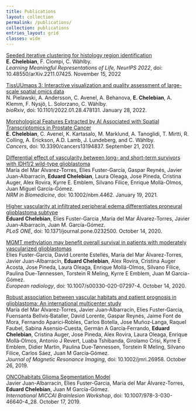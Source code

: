 ```yaml
---
title: Publications
layout: collection
permalink: /publications/
collection: publications
entries_layout: grid
classes: wide
---
```


[Seeded iterative clustering for histology region identification](https://doi.org/10.48550/arXiv.2211.07425)<br>
**E. Chelebian**, F. Ciompi, C. W&auml;hlby. <br>
*Learning Meaningful Representations of Life, NeurIPS 2022*, doi: 10.48550/arXiv.2211.07425. November 15, 2022

[TissUUmaps 3: Interactive visualization and quality assessment of large-scale spatial omics data](https://doi.org/10.1101/2022.01.28.478131)<br>
N. Pielawski, A. Andersson, C. Avenel, A. Behanova, **E. Chelebian**, A. Klemm, F. Nysj&ouml;, L. Solorzano, C. W&auml;hlby. <br>
*bioRxiv*, doi: 10.1101/2022.01.28.478131. January 28, 2022.

[Morphological Features Extracted by AI Associated with Spatial Transcriptomics in Prostate Cancer](https://doi.org/10.3390/cancers13194837)<br>
**E. Chelebian**, C. Avenel, K. Kartasalo, M. Marklund, A. Tanoglidi, T. Mirtti, R. Colling, A. Erickson, A.D. Lamb, J. Lundeberg, and C. W&auml;hlby. <br>
*Cancers*, doi: 10.3390/cancers13194837. September 21, 2021.

[Differential effect of vascularity between long- and short-term survivors with IDH1/2 wild-type glioblastoma](https://doi.org/10.1002/nbm.4462)<br>
María del Mar Álvarez-Torres, Elies Fuster-García, Gaspar Reynés, Javier Juan-Albarracín, **Eduard Chelebian**, Laura Oleaga, Jose Pineda, Cristina Auger, Alex Rovira, Kyrre E. Emblem, Silvano Filice, Enrique Mollà-Olmos, Juan Miguel García-Gómez. <br>
*NRM in Biomedicine*, doi: 10.1002/nbm.4462. January 19, 2021.

[Higher vascularity at infiltrated peripheral edema differentiates proneural glioblastoma subtype](https://doi.org/10.1371/journal.pone.0232500)<br>
**Eduard Chelebian**, Elies Fuster-Garcia ,María del Mar Álvarez-Torres, Javier Juan-Albarracín, Juan M. García-Gómez. <br>
*PLoS ONE*, doi: 10.1371/journal.pone.0232500. October 14, 2020.

[MGMT methylation may benefit overall survival in patients with moderately vascularized glioblastomas](https://doi.org/10.1007/s00330-020-07297-4)<br>
Elies Fuster-Garcia, David Lorente Estellés, María del Mar Álvarez-Torres, Javier Juan-Albarracín, **Eduard Chelebian**, Alex Rovira, Cristina Auger Acosta, Jose Pineda, Laura Oleaga, Enrique Mollá-Olmos, Silvano Filice, Paulina Due-Tønnessen, Torstein R Meling, Kyrre E Emblem, Juan M García-Gómez. <br>
*European radiology*, doi: 10.1007/s00330-020-07297-4. October 14, 2020.

[Robust association between vascular habitats and patient prognosis in glioblastoma: An international multicenter study](https://doi.org/10.1002/jmri.26958)<br>
María del Mar Álvarez‐Torres, Javier Juan‐Albarracín, Elies Fuster‐Garcia, Fuensanta Bellvís‐Bataller, David Lorente, Gaspar Reynés, Jaime Font de Mora, Fernando Aparici‐Robles, Carlos Botella, Jose Muñoz‐Langa, Raquel Faubel, Sabina Asensio‐Cuesta, Germán A García‐Ferrando, **Eduard Chelebian**, Cristina Auger, Jose Pineda, Alex Rovira, Laura Oleaga, Enrique Mollà‐Olmos, Antonio J Revert, Luaba Tshibanda, Girolamo Crisi, Kyrre E Emblem, Didier Martin, Paulina Due‐Tønnessen, Torstein R Meling, Silvano Filice, Carlos Sáez, Juan M García‐Gómez. <br>
*Journal of Magnetic Resonance Imaging*, doi: 10.1002/jmri.26958. October 26, 2019.

[ONCOhabitats Glioma Segmentation Model](https://doi.org/10.1007/978-3-030-46640-4_28)<br>
Javier Juan-Albarracín, Elies Fuster-Garcia, María del Mar Álvarez-Torres, **Eduard Chelebian**, Juan M García-Gómez. <br>
*International MICCAI Brainlesion Workshop*, doi: 10.1007/978-3-030-46640-4_28. October 17, 2019.
